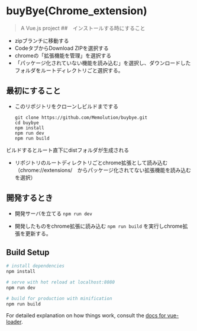 # buyBye(Chrome_extension)

> A Vue.js project
##　インストールする時にすること

- zipブランチに移動する
- CodeタブからDownload ZIPを選択する
- chromeの「拡張機能を管理」を選択する
- 「パッケージ化されていない機能を読み込む」を選択し、ダウンロードしたフォルダをルートディレクトリごと選択する。


## 最初にすること
- このリポジトリをクローンしビルドまでする
    ```
    git clone https://github.com/Memolution/buybye.git
    cd buybye
    npm install
    npm run dev
    npm run build
    ```
ビルドするとルート直下にdistフォルダが生成される

- リポジトリのルートディレクトリごとchrome拡張として読み込む（chrome://extensions/　からパッケージ化されてない拡張機能を読み込むを選択）

## 開発するとき
- 開発サーバを立てる
`npm run dev`

- 開発したものをchrome拡張に読み込む
`npm run build`
を実行しchrome拡張を更新する。


## Build Setup

``` bash
# install dependencies
npm install

# serve with hot reload at localhost:8080
npm run dev

# build for production with minification
npm run build
```

For detailed explanation on how things work, consult the [docs for vue-loader](http://vuejs.github.io/vue-loader).
